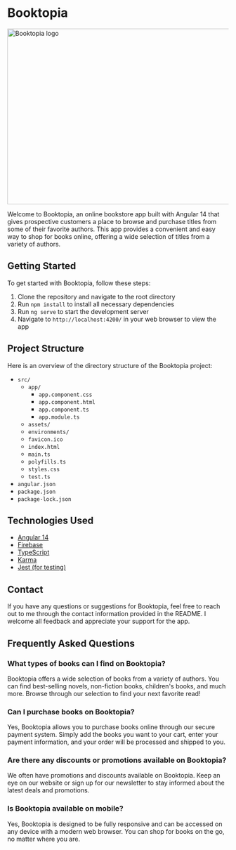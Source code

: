 <h1>Booktopia</h1>
<img src="https://mybooktopia.com/wp-content/uploads/2019/11/booktopialogofinal.png" alt="Booktopia logo" width="650" height="400" />
<p>Welcome to Booktopia, an online bookstore app built with Angular 14 that gives prospective customers a place to browse and purchase titles from some of their favorite authors. This app provides a convenient and easy way to shop for books online, offering a wide selection of titles from a variety of authors.</p>
<h2>Getting Started</h2>
<p>To get started with Booktopia, follow these steps:</p>
<ol>
  <li>Clone the repository and navigate to the root directory</li>
  <li>Run <code>npm install</code> to install all necessary dependencies</li>
  <li>Run <code>ng serve</code> to start the development server</li>
  <li>Navigate to <code>http://localhost:4200/</code> in your web browser to view the app</li>
</ol>
<h2>Project Structure</h2>
<p>Here is an overview of the directory structure of the Booktopia project:</p>
<ul>
  <li><code>src/</code>
    <ul>
      <li><code>app/</code>
        <ul>
          <li><code>app.component.css</code></li>
          <li><code>app.component.html</code></li>
          <li><code>app.component.ts</code></li>
          <li><code>app.module.ts</code></li>
        </ul>
      </li>
      <li><code>assets/</code></li>
      <li><code>environments/</code></li>
      <li><code>favicon.ico</code></li>
      <li><code>index.html</code></li>
      <li><code>main.ts</code></li>
      <li><code>polyfills.ts</code></li>
      <li><code>styles.css</code></li>
      <li><code>test.ts</code></li>
    </ul>
  </li>
  <li><code>angular.json</code></li>
  <li><code>package.json</code></li>
  <li><code>package-lock.json</code></li>
</ul>
<h2>Technologies Used</h2>
<ul>
  <li><a href="https://angular.io/docs" target="_blank">Angular 14</a></li>
  <li><a href="https://firebase.google.com/docs" target="_blank">Firebase</a></li>
  <li><a href="https://www.typescriptlang.org/docs" target="_blank">TypeScript</a></li>
  <li><a href="https://karma-runner.github.io/latest/index.html" target="_blank">Karma</a></li>
  <li><a href="https://jestjs.io/docs/en/getting-started" target="_blank">Jest (for testing)</a></li>
</ul>
<h2>Contact</h2>
<p>If you have any questions or suggestions for Booktopia, feel free to reach out to me through the contact information provided in the README. I welcome all feedback and appreciate your support for the app.</p>
<h2>Frequently Asked Questions</h2>
<h3>What types of books can I find on Booktopia?</h3>
<p>Booktopia offers a wide selection of books from a variety of authors. You can find best-selling novels, non-fiction books, children's books, and much more. Browse through our selection to find your next favorite read!</p>
<h3>Can I purchase books on Booktopia?</h3>
<p>Yes, Booktopia allows you to purchase books online through our secure payment system. Simply add the books you want to your cart, enter your payment information, and your order will be processed and shipped to you.</p>
<h3>Are there any discounts or promotions available on Booktopia?</h3>
<p>We often have promotions and discounts available on Booktopia. Keep an eye on our website or sign up for our newsletter to stay informed about the latest deals and promotions.</p>
<h3>Is Booktopia available on mobile?</h3>
<p>Yes, Booktopia is designed to be fully responsive and can be accessed on any device with a modern web browser. You can shop for books on the go, no matter where you are.</p>